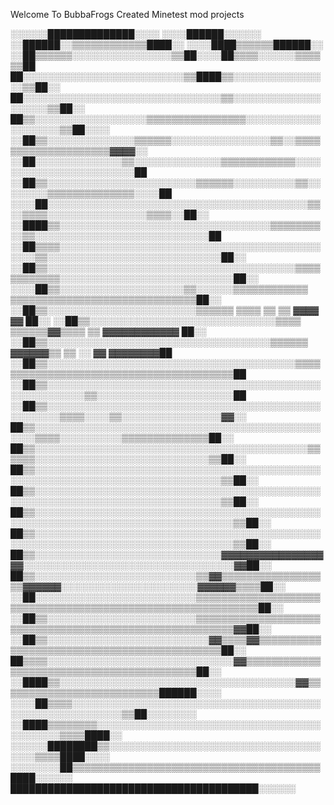 Welcome To BubbaFrogs Created Minetest mod projects                                                                                               

 ░░░░░░██████████████░░░░        ░░░░██████░░░░░░                      
                            ░░██████░░▒▒▒▒▒▒▒▒▒▒▒▒████░░  ░░░░████▒▒▒▒▒▒██████░░                    
                          ░░██▒▒▒▒▒▒░░░░░░░░░░░░░░░░▒▒██░░░░██▒▒▒▒░░░░░░▒▒▒▒▒▒██                    
                          ██░░░░░░░░░░░░░░░░░░░░░░░░░░▒▒████▒▒░░░░░░░░░░░░░░░░▒▒██░░                
                        ██░░░░░░░░░░░░░░░░░░░░░░░░░░░░░░░░▒▒░░░░░░░░░░░░░░░░░░░░▒▒██░░              
                      ██▒▒░░░░░░░░░░░░░░░░░░▒▒▒▒▒▒▒▒▒▒▒▒▒▒▒▒░░░░░░░░░░░░░░░░░░░░▒▒██░░░░            
                  ░░██▒▒░░░░░░░░░░░░░░▒▒▒▒▒▒░░░░░░░░░░░░░░░░▒▒░░▒▒▒▒▒▒▒▒▒▒▒▒▒▒▒▒▒▒▒▒▓▓▓▓░░          
                  ░░██░░░░░░░░░░░░░░▒▒░░░░░░░░░░░░░░▒▒▒▒▒▒▒▒▒▒▒▒░░░░░░░░░░░░░░░░░░░░░░░░██          
                ░░██▒▒░░░░░░░░░░░░░░░░░░░░░░░░▒▒▒▒▒▒░░░░░░░░░░▒▒░░░░░░░░▒▒▒▒▒▒▒▒▒▒▒▒▒▒░░░░██        
              ░░░░██░░░░░░░░░░░░░░░░░░░░░░░░░░░░░░░░░░░░░░░░░░▒▒░░▒▒▒▒░░░░░░░░░░░░░░░░▒▒▒▒░░██░░    
            ░░████▒▒░░░░░░░░░░░░░░░░░░░░░░░░░░░░░░░░░░▒▒▒▒▒▒▒▒░░▒▒░░░░░░░░░░░░░░░░░░░░░░░░░░░░██    
          ░░██▒▒▒▒░░░░░░░░░░░░░░░░░░░░░░░░░░░░░░░░░░░░░░░░░░░░░░▒▒░░░░░░░░░░░░░░░░░░░░░░░░░░░░██░░  
        ░░██▒▒░░░░░░░░░░░░░░░░░░░░░░░░░░░░░░░░░░░░░░░░▒▒▒▒▒▒▒▒▒▒▒▒░░░░░░░░░░░░░░░░░░░░░░░░░░░░██░░  
      ░░░░██▒▒░░░░░░░░░░░░░░░░░░░░▒▒░░░░░░▒▒▒▒▒▒▒▒▒▒▒▒            ▒▒▒▒▒▒▒▒▒▒▒▒▒▒▒▒▒▒▒▒▒▒▒▒▒▒▒▒▒▒██░░
      ░░██▒▒░░░░░░░░░░░░░░░░░░░░░░░░▒▒▒▒▒▒          ▒▒▒▒  ▒▒      ▒▒              ▓▓▓▓  ▓▓      ██░░
      ░░██▒▒░░░░░░░░░░░░░░░░░░░░░░░░░░░░░░▒▒▒▒    ▒▒▒▒▒▒▓▓▒▒▒▒    ▒▒            ▓▓▓▓▓▓▓▓▓▓▓▓  ██░░  
    ░░██▒▒░░░░░░░░░░░░░░░░░░░░░░░░░░░░░░░░░░░░▒▒▒▒▒▒  ▓▓▓▓▓▓▒▒  ▒▒          ░░  ▓▓  ▓▓▓▓▓▓▓▓██      
    ░░██▒▒░░░░░░░░░░░░░░░░░░░░░░░░░░░░░░░░░░░░░░░░▒▒▒▒▒▒▒▒▒▒▒▒▒▒▒▒▒▒▒▒▒▒▒▒▒▒▒▒▒▒▒▒▒▒▒▒▒▒▒▒██        
  ░░██▒▒░░░░░░░░░░░░░░░░░░░░░░░░░░░░░░░░░░░░░░░░░░░░░░░░░░░░░░░░▒▒░░░░░░░░░░░░░░░░░░░░░░██          
  ░░██▒▒░░░░░░░░░░░░░░░░░░░░░░░░░░░░░░░░░░░░░░░░░░░░░░░░░░░░▒▒▒▒░░░░▒▒░░░░░░░░░░░░░░░░▓▓░░          
  ██▒▒░░░░░░░░░░░░░░░░░░░░░░░░░░░░░░░░░░░░░░░░░░░░░░░░░░▒▒▒▒░░░░░░░░░░▒▒▒▒▒▒▒▒▒▒▒▒▒▒██░░            
  ██▒▒░░░░░░░░░░░░░░░░░░░░░░░░░░░░░░░░░░░░░░░░░░░░▒▒▒▒▒▒░░░░░░░░░░░░░░░░░░░░░░░░░░░░▒▒██░░          
  ██▒▒░░░░░░░░░░░░░░░░░░░░░░░░░░░░░░░░░░░░░░░░░░░░░░░░░░░░░░░░░░░░░░░░░░░░░░░░░░░░░░░░▒▒██░░        
  ██▒▒░░░░░░░░░░░░░░░░░░░░░░░░░░░░░░░░░░░░░░░░░░░░░░░░░░░░░░░░░░░░░░░░░░░░░░░░░░░░░░░░▒▒██░░        
  ██▒▒░░░░░░░░░░░░░░░░░░░░░░░░░░░░░░░░░░░░░░░░░░░░░░░░░░░░░░░░░░░░░░░░░░░░░░░░░░░░░░░░░░▒▒██░░      
  ██▒▒░░░░░░░░░░░░░░░░░░░░░░░░░░░░░░░░░░░░░░░░░░░░░░░░░░░░░░░░░░░░░░░░░░░░░░░░░░░░░░░░░░▒▒██░░      
  ██▒▒░░░░░░░░░░░░░░░░░░░░░░░░░░░░░░▓▓▓▓▓▓▓▓▓▓▓▓▓▓▓▓▓▓░░░░░░░░░░░░░░░░░░░░░░░░░░░░░░░░░░▓▓██░░      
  ██▒▒░░░░░░░░░░░░░░░░░░░░░░░░░░▒▒▓▓▒▒▒▒▒▒▒▒▒▒▒▒▒▒▒▒▒▒▓▓▓▓▓▓░░░░░░░░░░░░░░░░░░░░░░▓▓▓▓▓▓▒▒▒▒██░░    
  ░░██░░░░░░░░░░░░░░░░░░░░░░░░░░▒▒▒▒▒▒▒▒▒▒▒▒▒▒▒▒▒▒▒▒▒▒▒▒▒▒▒▒▒▒▒▒▒▒▒▒▒▒▒▒▒▒▒▒▒▒▒▒▒▒▒▒▒▒▒▒▒▒▒▒██░░    
  ░░██▒▒░░░░░░░░░░░░░░░░░░░░░░░░▒▒▒▒▒▒▒▒▒▒▒▒▒▒▒▒▒▒▒▒▒▒▒▒▒▒▒▒▒▒▒▒▒▒▒▒▒▒▒▒▒▒▒▒▒▒▒▒▒▒▒▒▒▒▒▒▓▓██░░      
    ░░██▒▒░░░░░░░░░░░░░░░░░░░░░░░░░░▓▓▒▒▒▒▓▓▒▒▒▒▒▒▒▒▒▒▒▒▒▒▒▒▒▒▒▒▒▒▒▒▒▒▒▒▒▒▒▒▒▒▒▒▒▒▒▒▒▒▒▒██░░        
        ██▒▒▒▒░░░░░░░░░░░░░░░░░░░░░░░░░░░░░░▓▓▒▒▒▒▒▒▒▒▒▒▒▒▒▒▒▒▒▒▒▒▒▒▒▒▒▒▒▒▒▒▒▒▒▒▒▒▒▒▒▒▒▒██░░        
        ░░████▒▒░░░░░░░░░░░░░░░░░░░░░░░░░░░░░░░░░░░░░░▓▓▒▒▒▒▒▒▒▒▒▒▒▒▒▒▒▒▒▒▒▒▒▒▒▒▒▒██████░░░░        
          ░░░░██▒▒▒▒░░░░░░░░░░░░░░░░░░░░░░░░░░░░░░░░░░░░░░░░░░░░░░░░░░░░░░░░░░▒▒██░░░░░░░░          
              ░░████▒▒▒▒▒▒▒▒░░░░░░░░░░░░░░░░░░░░░░░░░░░░░░░░░░░░░░░░░░░░▒▒▒▒████░░                  
              ░░░░░░████████▒▒░░░░░░░░░░░░░░░░░░░░░░░░░░░░░░░░░░░░░░▒▒▒▒████░░░░                    
                  ░░░░░░░░██▒▒▒▒▒▒▒▒▒▒▒▒▒▒▒▒▒▒▒▒▒▒▒▒▒▒▒▒▒▒▒▒▒▒▒▒▒▒▒▒████░░░░░░                      
                            ████████████████████████████████████████░░░░░░
